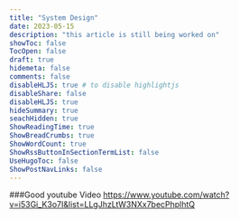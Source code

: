 ```yaml
---
title: "System Design"
date: 2023-05-15
description: "this article is still being worked on"
showToc: false
TocOpen: false
draft: true
hidemeta: false
comments: false
disableHLJS: true # to disable highlightjs
disableShare: false
disableHLJS: true
hideSummary: true
seachHidden: true
ShowReadingTime: true
ShowBreadCrumbs: true
ShowWordCount: true
ShowRssButtonInSectionTermList: false
UseHugoToc: false
ShowPostNavLinks: false
---
```


###Good youtube Video 
https://www.youtube.com/watch?v=i53Gi_K3o7I&list=LLgJhzLtW3NXx7becPhplhtQ
